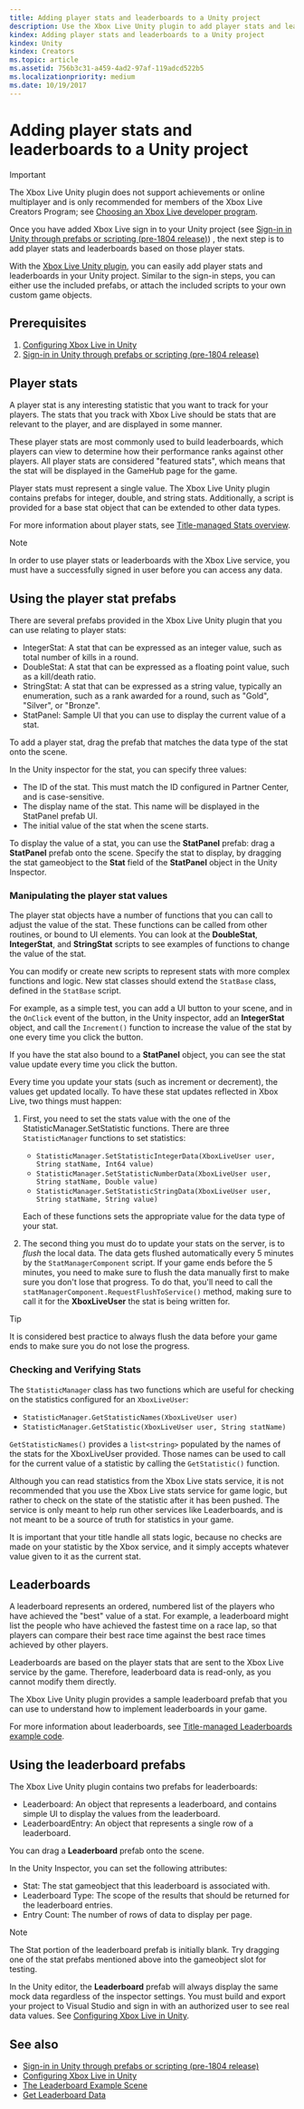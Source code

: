 ```yaml
---
title: Adding player stats and leaderboards to a Unity project
description: Use the Xbox Live Unity plugin to add player stats and leaderboards to your Unity project.
kindex: Adding player stats and leaderboards to a Unity project
kindex: Unity
kindex: Creators
ms.topic: article
ms.assetid: 756b3c31-a459-4ad2-97af-119adcd522b5
ms.localizationpriority: medium
ms.date: 10/19/2017
---
```


# Adding player stats and leaderboards to a Unity project

> [!IMPORTANT]
> The Xbox Live Unity plugin does not support achievements or online multiplayer and is only recommended for members of the Xbox Live Creators Program; see [Choosing an Xbox Live developer program](../../../../../get-started/join-dev-program/live-dev-program-overview.md).

Once you have added Xbox Live sign in to your Unity project (see [Sign-in in Unity through prefabs or scripting (pre-1804 release)](../../../../../get-started/setup-ide/creators/unity-win10/signin/live-unity-prefabs-sign-in.md)) , the next step is to add player stats and leaderboards based on those player stats.

With the [Xbox Live Unity plugin](https://github.com/Microsoft/xbox-live-unity-plugin), you can easily add player stats and leaderboards in your Unity project.
Similar to the sign-in steps, you can either use the included prefabs, or attach the included scripts to your own custom game objects.


## Prerequisites

1. [Configuring Xbox Live in Unity](../../../../../get-started/setup-ide/creators/unity-win10/live-configure-xbl-in-unity.md)
2. [Sign-in in Unity through prefabs or scripting (pre-1804 release)](../../../../../get-started/setup-ide/creators/unity-win10/signin/live-unity-prefabs-sign-in.md)


## Player stats

A player stat is any interesting statistic that you want to track for your players.
The stats that you track with Xbox Live should be stats that are relevant to the player, and are displayed in some manner.

These player stats are most commonly used to build leaderboards, which players can view to determine how their performance ranks against other players.
All player stats are considered "featured stats", which means that the stat will be displayed in the GameHub page for the game.

Player stats must represent a single value.
The Xbox Live Unity plugin contains prefabs for integer, double, and string stats.
Additionally, a script is provided for a base stat object that can be extended to other data types.

For more information about player stats, see [Title-managed Stats overview](../live-stats-tm-overview.md).

> [!NOTE]
> In order to use player stats or leaderboards with the Xbox Live service, you must have a successfully signed in user before you can access any data.


## Using the player stat prefabs

There are several prefabs provided in the Xbox Live Unity plugin that you can use relating to player stats:

* IntegerStat: A stat that can be expressed as an integer value, such as total number of kills in a round.
* DoubleStat: A stat that can be expressed as a floating point value, such as a kill/death ratio.
* StringStat: A stat that can be expressed as a string value, typically an enumeration, such as a rank awarded for a round, such as "Gold", "Silver", or "Bronze".
* StatPanel: Sample UI that you can use to display the current value of a stat.

To add a player stat, drag the prefab that matches the data type of the stat onto the scene.

In the Unity inspector for the stat, you can specify three values:
* The ID of the stat. This must match the ID configured in Partner Center, and is case-sensitive.
* The display name of the stat.  This name will be displayed in the StatPanel prefab UI.
* The initial value of the stat when the scene starts.

To display the value of a stat, you can use the **StatPanel** prefab: drag a **StatPanel** prefab onto the scene.
Specify the stat to display, by dragging the stat gameobject to the **Stat** field of the **StatPanel** object in the Unity Inspector.


### Manipulating the player stat values

The player stat objects have a number of functions that you can call to adjust the value of the stat.
These functions can be called from other routines, or bound to UI elements.
You can look at the **DoubleStat**, **IntegerStat**, and **StringStat** scripts to see examples of functions to change the value of the stat.

You can modify or create new scripts to represent stats with more complex functions and logic.
New stat classes should extend the `StatBase` class, defined in the `StatBase` script.

For example, as a simple test, you can add a UI button to your scene, and in the `OnClick` event of the button, in the Unity inspector, add an **IntegerStat** object, and call the `Increment()` function to increase the value of the stat by one every time you click the button.

If you have the stat also bound to a **StatPanel** object, you can see the stat value update every time you click the button.

Every time you update your stats (such as increment or decrement), the values get updated locally.
To have these stat updates reflected in Xbox Live, two things must happen:

1. First, you need to set the stats value with the one of the StatisticManager.SetStatistic functions.
There are three `StatisticManager` functions to set statistics:

    * `StatisticManager.SetStatisticIntegerData(XboxLiveUser user, String statName, Int64 value)`
    * `StatisticManager.SetStatisticNumberData(XboxLiveUser user, String statName, Double value)`
    * `StatisticManager.SetStatisticStringData(XboxLiveUser user, String statName, String value)`

   Each of these functions sets the appropriate value for the data type of your stat.

2. The second thing you must do to update your stats on the server, is to *flush* the local data.
The data gets flushed automatically every 5 minutes by the `StatManagerComponent` script.
If your game ends before the 5 minutes, you need to make sure to flush the data manually first to make sure you don't lose that progress.
To do that, you'll need to call the `statManagerComponent.RequestFlushToService()` method, making sure to call it for the **XboxLiveUser** the stat is being written for.


> [!TIP]
> It is considered best practice to always flush the data before your game ends to make sure you do not lose the progress.


### Checking and Verifying Stats

The `StatisticManager` class has two functions which are useful for checking on the statistics configured for an `XboxLiveUser`:

* `StatisticManager.GetStatisticNames(XboxLiveUser user)`
* `StatisticManager.GetStatistic(XboxLiveUser user, String statName)`

`GetStatisticNames()` provides a `list<string>` populated by the names of the stats for the XboxLiveUser provided.
Those names can be used to call for the current value of a statistic by calling the `GetStatistic()` function.

Although you can read statistics from the Xbox Live stats service, it is not recommended that you use the Xbox Live stats service for game logic, but rather to check on the state of the statistic after it has been pushed.
The service is only meant to help run other services like Leaderboards, and is not meant to be a source of truth for statistics in your game.

It is important that your title handle all stats logic, because no checks are made on your statistic by the Xbox service, and it simply accepts whatever value given to it as the current stat.


## Leaderboards

A leaderboard represents an ordered, numbered list of the players who have achieved the "best" value of a stat.
For example, a leaderboard might list the people who have achieved the fastest time on a race lap, so that players can compare their best race time against the best race times achieved by other players.

Leaderboards are based on the player stats that are sent to the Xbox Live service by the game.
Therefore, leaderboard data is read-only, as you cannot modify them directly.

The Xbox Live Unity plugin provides a sample leaderboard prefab that you can use to understand how to implement leaderboards in your game.

For more information about leaderboards, see [Title-managed Leaderboards example code](../how-to/live-leaderboards-tm-howto.md).


## Using the leaderboard prefabs

The Xbox Live Unity plugin contains two prefabs for leaderboards:

* Leaderboard: An object that represents a leaderboard, and contains simple UI to display the values from the leaderboard.
* LeaderboardEntry: An object that represents a single row of a leaderboard.

You can drag a **Leaderboard** prefab onto the scene.

In the Unity Inspector, you can set the following attributes:
* Stat: The stat gameobject that this leaderboard is associated with.
* Leaderboard Type: The scope of the results that should be returned for the leaderboard entries.
* Entry Count: The number of rows of data to display per page.

> [!NOTE]
> The Stat portion of the leaderboard prefab is initially blank. Try dragging one of the stat prefabs mentioned above into the gameobject slot for testing.

In the Unity editor, the **Leaderboard** prefab will always display the same mock data regardless of the inspector settings.
You must build and export your project to Visual Studio and sign in with an authorized user to see real data values.
See [Configuring Xbox Live in Unity](../../../../../get-started/setup-ide/creators/unity-win10/live-configure-xbl-in-unity.md).


## See also

* [Sign-in in Unity through prefabs or scripting (pre-1804 release)](../../../../../get-started/setup-ide/creators/unity-win10/signin/live-unity-prefabs-sign-in.md)
* [Configuring Xbox Live in Unity](../../../../../get-started/setup-ide/creators/unity-win10/live-configure-xbl-in-unity.md)
* [The Leaderboard Example Scene](live-setup-leaderboard-example-scene.md)
* [Get Leaderboard Data](live-unity-leaderboard-from-scratch.md)

